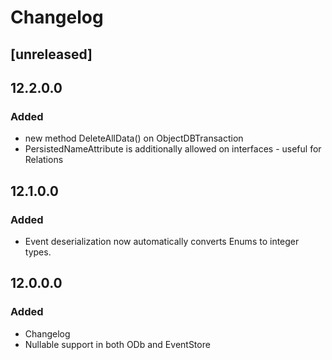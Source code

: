 # Changelog

## [unreleased]

## 12.2.0.0

### Added

* new method DeleteAllData() on ObjectDBTransaction
* PersistedNameAttribute is additionally allowed on interfaces - useful for Relations

## 12.1.0.0

### Added

* Event deserialization now automatically converts Enums to integer types.

## 12.0.0.0

### Added

* Changelog
* Nullable support in both ODb and EventStore
